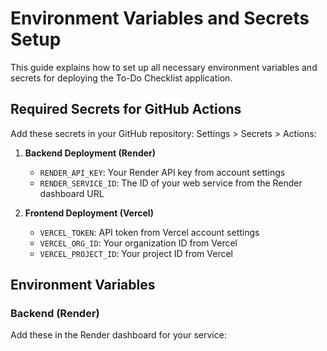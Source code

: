 # Environment Variables and Secrets Setup

This guide explains how to set up all necessary environment variables and secrets for deploying the To-Do Checklist application.

## Required Secrets for GitHub Actions

Add these secrets in your GitHub repository: Settings > Secrets > Actions:

1. **Backend Deployment (Render)**
   - `RENDER_API_KEY`: Your Render API key from account settings
   - `RENDER_SERVICE_ID`: The ID of your web service from the Render dashboard URL

2. **Frontend Deployment (Vercel)**
   - `VERCEL_TOKEN`: API token from Vercel account settings
   - `VERCEL_ORG_ID`: Your organization ID from Vercel
   - `VERCEL_PROJECT_ID`: Your project ID from Vercel

## Environment Variables

### Backend (Render)

Add these in the Render dashboard for your service:

